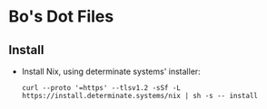 # Bo's Dot Files

## Install

* Install Nix, using determinate systems' installer:

  ```sh-session
  curl --proto '=https' --tlsv1.2 -sSf -L https://install.determinate.systems/nix | sh -s -- install
  ```
